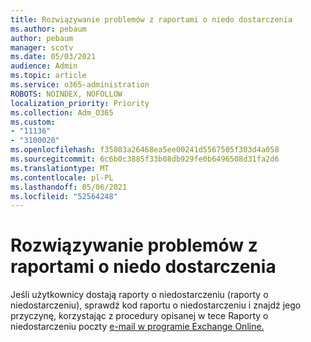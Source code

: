 ```yaml
---
title: Rozwiązywanie problemów z raportami o niedo dostarczenia
ms.author: pebaum
author: pebaum
manager: scotv
ms.date: 05/03/2021
audience: Admin
ms.topic: article
ms.service: o365-administration
ROBOTS: NOINDEX, NOFOLLOW
localization_priority: Priority
ms.collection: Adm_O365
ms.custom:
- "11136"
- "3100020"
ms.openlocfilehash: f35803a26468ea5ee00241d5567505f303d4a058
ms.sourcegitcommit: 6c6b0c3885f33b08db929fe0b6496508d31fa2d6
ms.translationtype: MT
ms.contentlocale: pl-PL
ms.lasthandoff: 05/06/2021
ms.locfileid: "52564248"
---
```

# <a name="troubleshooting-non-delivery-reports"></a>Rozwiązywanie problemów z raportami o niedo dostarczenia

Jeśli użytkownicy dostają raporty o niedostarczeniu (raporty o niedostarczeniu), sprawdź kod raportu o niedostarczeniu i znajdź jego przyczynę, korzystając z procedury opisanej w tece Raporty o niedostarczeniu poczty [e-mail w programie Exchange Online.](https://docs.microsoft.com/exchange/mail-flow-best-practices/non-delivery-reports-in-exchange-online/non-delivery-reports-in-exchange-online)